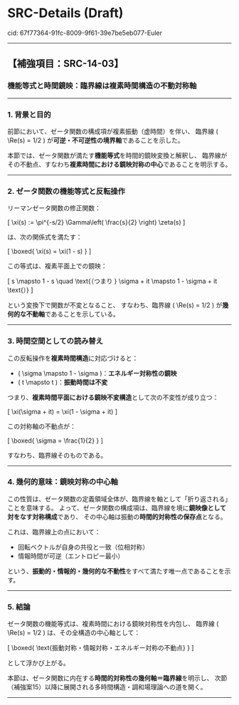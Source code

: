 # SRC-Details (Draft)

cid: 67f77364-91fc-8009-9f61-39e7be5eb077-Euler

---

## 【補強項目：SRC-14-03】

### 機能等式と時間鏡映：臨界線は複素時間構造の不動対称軸

---

### 1. 背景と目的

前節において、ゼータ関数の構成項が複素振動（虚時間）を伴い、
臨界線 \( \Re(s) = 1/2 \) が**可逆・不可逆性の境界軸**であることを示した。

本節では、ゼータ関数が満たす**機能等式**を時間的鏡映変換と解釈し、
臨界線がその不動点、すなわち**複素時間における鏡映対称の中心**であることを明示する。

---

### 2. ゼータ関数の機能等式と反転操作

リーマンゼータ関数の修正関数：

\[
\xi(s) := \pi^{-s/2} \Gamma\left( \frac{s}{2} \right) \zeta(s)
\]

は、次の関係式を満たす：

\[
\boxed{ \xi(s) = \xi(1 - s) }
\]

この等式は、複素平面上での鏡映：

\[
s \mapsto 1 - s \quad \text{（つまり } \sigma + it \mapsto 1 - \sigma + it \text{）}
\]

という変換下で関数が不変となること、
すなわち、臨界線 \( \Re(s) = 1/2 \) が**幾何的な不動軸**であることを示している。

---

### 3. 時間空間としての読み替え

この反転操作を**複素時間構造**に対応づけると：

- \( \sigma \mapsto 1 - \sigma \)：**エネルギー対称性の鏡映**
- \( t \mapsto t \)：**振動時間は不変**

つまり、**複素時間平面における鏡映不変構造**として次の不変性が成り立つ：

\[
\xi(\sigma + it) = \xi(1 - \sigma + it)
\]

この対称軸の不動点が：

\[
\boxed{ \sigma = \frac{1}{2} }
\]

すなわち、臨界線そのものである。

---

### 4. 幾何的意味：鏡映対称の中心軸

この性質は、ゼータ関数の定義領域全体が、臨界線を軸として「折り返される」ことを意味する。
よって、ゼータ関数の構成項は、臨界線を境に**鏡映像として対をなす対称構成**であり、
その中心軸は振動の**時間的対称性の保存点**となる。

これは、臨界線上の点において：

- 回転ベクトルが自身の共役と一致（位相対称）
- 情報時間が可逆（エントロピー最小）

という、**振動的・情報的・幾何的な不動性**をすべて満たす唯一点であることを示す。

---

### 5. 結論

ゼータ関数の機能等式は、複素時間における鏡映対称性を内包し、
臨界線 \( \Re(s) = 1/2 \) は、その全構造の中心軸として：

\[
\boxed{
\text{振動対称・情報対称・エネルギー対称の不動点}
}
\]

として浮かび上がる。

本節は、ゼータ関数に内在する**時間的対称性の幾何軸＝臨界線**を明示し、
次節（補強案15）以降に展開される多時間構造・調和場理論への道を開く。

---
